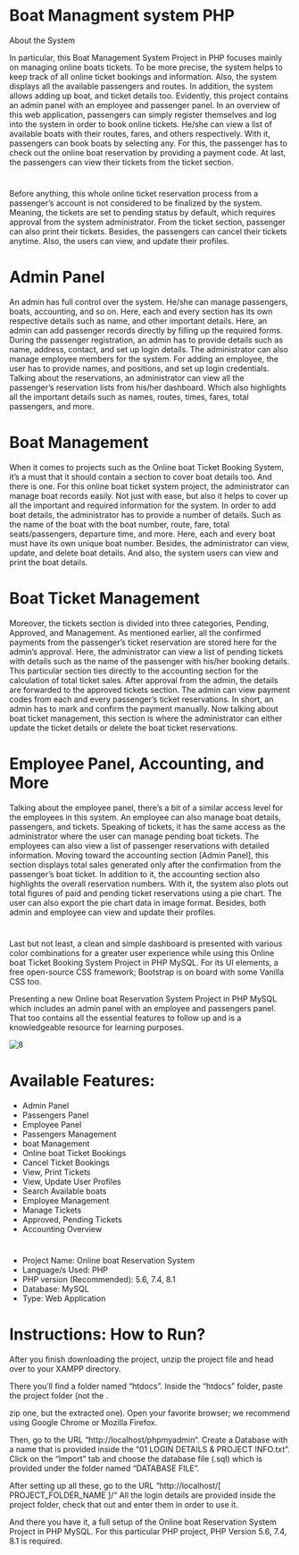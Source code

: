 # Boat Managment system PHP
About the System

In particular, this Boat Management System Project in PHP focuses mainly on managing online boats tickets. To be more precise, the system helps to keep track of all online ticket bookings and information. Also, the system displays all the available passengers and routes. In addition, the system allows adding up boat, and ticket details too. Evidently, this project contains an admin panel with an employee and passenger panel. In an overview of this web application, passengers can simply register themselves and log into the system in order to book online tickets. He/she can view a list of available boats with their routes, fares, and others respectively. With it, passengers can book boats by selecting any. For this, the passenger has to check out the online boat reservation by providing a payment code. At last, the passengers can view their tickets from the ticket section.
# 
Before anything, this whole online ticket reservation process from a passenger’s account is not considered to be finalized by the system. Meaning, the tickets are set to pending status by default, which requires approval from the system administrator. From the ticket section, passenger can also print their tickets. Besides, the passengers can cancel their tickets anytime. Also, the users can view, and update their profiles.

# Admin Panel

An admin has full control over the system. He/she can manage passengers, boats, accounting, and so on. Here, each and every section has its own respective details such as name, and other important details. Here, an admin can add passenger records directly by filling up the required forms. During the passenger registration, an admin has to provide details such as name, address, contact, and set up login details. The administrator can also manage employee members for the system. For adding an employee, the user has to provide names, and positions, and set up login credentials. Talking about the reservations, an administrator can view all the passenger’s reservation lists from his/her dashboard. Which also highlights all the important details such as names, routes, times, fares, total passengers, and more.

# Boat Management

When it comes to projects such as the Online boat Ticket Booking System, it’s a must that it should contain a section to cover boat details too. And there is one. For this online boat ticket system project, the administrator can manage boat records easily. Not just with ease, but also it helps to cover up all the important and required information for the system. In order to add boat details, the administrator has to provide a number of details. Such as the name of the boat with the boat number, route, fare, total seats/passengers, departure time, and more. Here, each and every boat must have its own unique boat number. Besides, the administrator can view, update, and delete boat details. And also, the system users can view and print the boat details.

# Boat Ticket Management

Moreover, the tickets section is divided into three categories, Pending, Approved, and Management. As mentioned earlier, all the confirmed payments from the passenger’s ticket reservation are stored here for the admin’s approval. Here, the administrator can view a list of pending tickets with details such as the name of the passenger with his/her booking details. This particular section ties directly to the accounting section for the calculation of total ticket sales. After approval from the admin, the details are forwarded to the approved tickets section. The admin can view payment codes from each and every passenger’s ticket reservations. In short, an admin has to mark and confirm the payment manually. Now talking about boat ticket management, this section is where the administrator can either update the ticket details or delete the boat ticket reservations.

# Employee Panel, Accounting, and More

Talking about the employee panel, there’s a bit of a similar access level for the employees in this system. An employee can also manage boat details, passengers, and tickets. Speaking of tickets, it has the same access as the administrator where the user can manage pending boat tickets. The employees can also view a list of passenger reservations with detailed information. Moving toward the accounting section [Admin Panel], this section displays total sales generated only after the confirmation from the passenger’s boat ticket. In addition to it, the accounting section also highlights the overall reservation numbers. With it, the system also plots out total figures of paid and pending ticket reservations using a pie chart. The user can also export the pie chart data in image format. Besides, both admin and employee can view and update their profiles.
#

Last but not least, a clean and simple dashboard is presented with various color combinations for a greater user experience while using this Online boat Ticket Booking System Project in PHP MySQL. For its UI elements, a free open-source CSS framework; Bootstrap is on board with some Vanilla CSS too.

Presenting a new Online boat Reservation System Project in PHP MySQL which includes an admin panel with an employee and passengers panel. That too contains all the essential features to follow up and is a knowledgeable resource for learning purposes.

![8](https://github.com/riley071/Boat-Managment-system-PHP/assets/81653537/29304e6a-5a3f-45e2-a7a4-82c718d6a4ea)

# Available Features:

* Admin Panel
* Passengers Panel
* Employee Panel
* Passengers Management
* boat Management
* Online boat Ticket Bookings
* Cancel Ticket Bookings
* View, Print Tickets
* View, Update User Profiles
* Search Available boats
* Employee Management
* Manage Tickets
* Approved, Pending Tickets
* Accounting Overview

# 
* Project Name:	Online boat Reservation System
* Language/s Used:	PHP
* PHP version (Recommended):	5.6, 7.4, 8.1
* Database:	MySQL
* Type:	Web Application

# 

# Instructions: How to Run?

After you finish downloading the project, unzip the project file and head over to your XAMPP directory.

There you’ll find a folder named “htdocs”.
Inside the “htdocs” folder, paste the project folder (not the .

zip one, but the extracted one).
Open your favorite browser; we recommend using Google Chrome or Mozilla Firefox.

Then, go to the URL “http://localhost/phpmyadmin“.
Create a Database with a name that is provided inside the “01 LOGIN DETAILS & PROJECT INFO.txt”.
Click on the “Import” tab and choose the database file (.sql) which is provided under the folder named “DATABASE FILE”.

After setting up all these, go to the URL “http://localhost/[ PROJECT_FOLDER_NAME ]/“
All the login details are provided inside the project folder, check that out and enter them in order to use it.

And there you have it, a full setup of the Online boat Reservation System Project in PHP MySQL. For this particular PHP project, PHP Version 5.6, 7.4, 8.1 is required.
#